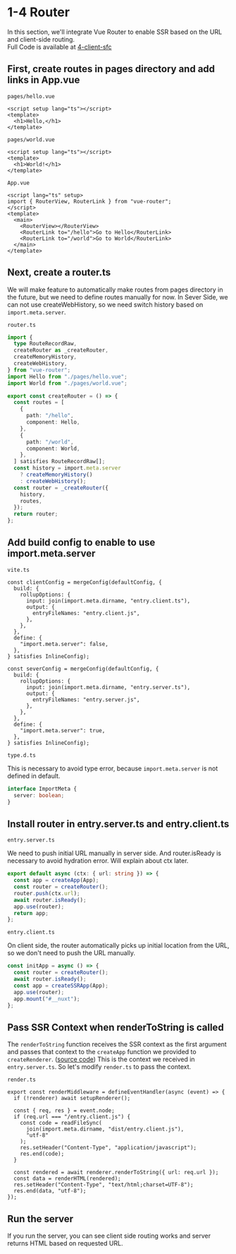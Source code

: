 # 1-4 Router

In this section, we'll integrate Vue Router to enable SSR based on the URL and client-side routing.  
Full Code is available at [4-client-sfc](https://github.com/shoma-mano/chibinuxt/tree/main/books/4-router)

## First, create routes in pages directory and add links in App.vue

`pages/hello.vue`

```vue
<script setup lang="ts"></script>
<template>
  <h1>Hello,</h1>
</template>
```

`pages/world.vue`

```vue
<script setup lang="ts"></script>
<template>
  <h1>World!</h1>
</template>
```

`App.vue`

```vue
<script lang="ts" setup>
import { RouterView, RouterLink } from "vue-router";
</script>
<template>
  <main>
    <RouterView></RouterView>
    <RouterLink to="/hello">Go to Hello</RouterLink>
    <RouterLink to="/world">Go to World</RouterLink>
  </main>
</template>
```

## Next, create a router.ts

We will make feature to automatically make routes from pages directory in the future, but we need to define routes manually for now.
In Sever Side, we can not use createWebHistory, so we need switch history based on `import.meta.server`.

`router.ts`

```ts
import {
  type RouteRecordRaw,
  createRouter as _createRouter,
  createMemoryHistory,
  createWebHistory,
} from "vue-router";
import Hello from "./pages/hello.vue";
import World from "./pages/world.vue";

export const createRouter = () => {
  const routes = [
    {
      path: "/hello",
      component: Hello,
    },
    {
      path: "/world",
      component: World,
    },
  ] satisfies RouteRecordRaw[];
  const history = import.meta.server
    ? createMemoryHistory()
    : createWebHistory();
  const router = _createRouter({
    history,
    routes,
  });
  return router;
};
```

## Add build config to enable to use import.meta.server

`vite.ts`

```ts{10-13,24-27}
const clientConfig = mergeConfig(defaultConfig, {
  build: {
    rollupOptions: {
      input: join(import.meta.dirname, "entry.client.ts"),
      output: {
        entryFileNames: "entry.client.js",
      },
    },
  },
  define: {
    "import.meta.server": false,
  },
} satisfies InlineConfig);

const severConfig = mergeConfig(defaultConfig, {
  build: {
    rollupOptions: {
      input: join(import.meta.dirname, "entry.server.ts"),
      output: {
        entryFileNames: "entry.server.js",
      },
    },
  },
  define: {
    "import.meta.server": true,
  },
} satisfies InlineConfig);
```

`type.d.ts`

This is necessary to avoid type error, because `import.meta.server` is not defined in default.

```ts
interface ImportMeta {
  server: boolean;
}
```

## Install router in entry.server.ts and entry.client.ts

`entry.server.ts`

We need to push initial URL manually in server side.
And router.isReady is necessary to avoid hydration error.
Will explain about ctx later.

```ts
export default async (ctx: { url: string }) => {
  const app = createApp(App);
  const router = createRouter();
  router.push(ctx.url);
  await router.isReady();
  app.use(router);
  return app;
};
```

`entry.client.ts`

On client side, the router automatically picks up initial location from the URL, so we don't need to push the URL manually.

```ts
const initApp = async () => {
  const router = createRouter();
  await router.isReady();
  const app = createSSRApp(App);
  app.use(router);
  app.mount("#__nuxt");
};
```

## Pass SSR Context when renderToString is called

The `renderToString` function receives the SSR context as the first argument and passes that context to the `createApp` function we provided to `createRenderer`. ([source code](https://github.com/nuxt-contrib/vue-bundle-renderer/blob/801bf02375155ec111b78148157f10435f71c972/src/runtime.ts#L259))
This is the context we received in `entry.server.ts`. So let's modify `render.ts` to pass the context.

`render.ts`

```ts{14}
export const renderMiddleware = defineEventHandler(async (event) => {
  if (!renderer) await setupRenderer();

  const { req, res } = event.node;
  if (req.url === "/entry.client.js") {
    const code = readFileSync(
      join(import.meta.dirname, "dist/entry.client.js"),
      "utf-8"
    );
    res.setHeader("Content-Type", "application/javascript");
    res.end(code);
  }

  const rendered = await renderer.renderToString({ url: req.url });
  const data = renderHTML(rendered);
  res.setHeader("Content-Type", "text/html;charset=UTF-8");
  res.end(data, "utf-8");
});
```

## Run the server

If you run the server, you can see client side routing works and server returns HTML based on requested URL.
